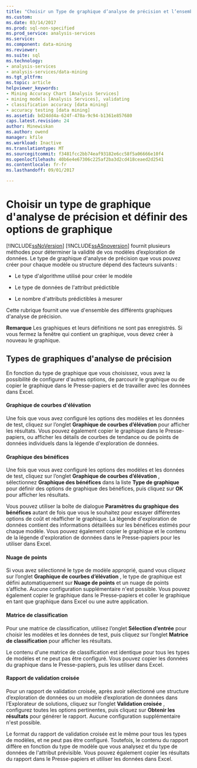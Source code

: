 ```yaml
---
title: "Choisir un Type de graphique d’analyse de précision et l’ensemble du graphique Options | Documents Microsoft"
ms.custom: 
ms.date: 03/14/2017
ms.prod: sql-non-specified
ms.prod_service: analysis-services
ms.service: 
ms.component: data-mining
ms.reviewer: 
ms.suite: sql
ms.technology:
- analysis-services
- analysis-services/data-mining
ms.tgt_pltfrm: 
ms.topic: article
helpviewer_keywords:
- Mining Accuracy Chart [Analysis Services]
- mining models [Analysis Services], validating
- classification accuracy [data mining]
- accuracy testing [data mining]
ms.assetid: bd24dd4a-624f-478a-9c94-b1361e857680
caps.latest.revision: 24
author: Minewiskan
ms.author: owend
manager: kfile
ms.workload: Inactive
ms.translationtype: MT
ms.sourcegitcommit: f3481fcc2bb74eaf93182e6cc58f5a06666e10f4
ms.openlocfilehash: 40b6e4e67306c225af2ba3d2cd418ceaed2d2541
ms.contentlocale: fr-fr
ms.lasthandoff: 09/01/2017

---
```

# <a name="choose-an-accuracy-chart-type-and-set-chart-options"></a>Choisir un type de graphique d'analyse de précision et définir des options de graphique
  [!INCLUDE[ssNoVersion](../../includes/ssnoversion-md.md)] [!INCLUDE[ssASnoversion](../../includes/ssasnoversion-md.md)] fournit plusieurs méthodes pour déterminer la validité de vos modèles d’exploration de données. Le type de graphique d'analyse de précision que vous pouvez créer pour chaque modèle ou structure dépend des facteurs suivants :  
  
-   Le type d'algorithme utilisé pour créer le modèle  
  
-   Le type de données de l'attribut prédictible  
  
-   Le nombre d'attributs prédictibles à mesurer  
  
 Cette rubrique fournit une vue d'ensemble des différents graphiques d'analyse de précision.  
  
 **Remarque** Les graphiques et leurs définitions ne sont pas enregistrés. Si vous fermez la fenêtre qui contient un graphique, vous devez créer à nouveau le graphique.  
  
## <a name="accuracy-chart-types"></a>Types de graphiques d'analyse de précision  
 En fonction du type de graphique que vous choisissez, vous avez la possibilité de configurer d'autres options, de parcourir le graphique ou de copier le graphique dans le Presse-papiers et de travailler avec les données dans Excel.  
  
#### <a name="lift-chart"></a>Graphique de courbes d'élévation  
 Une fois que vous avez configuré les options des modèles et les données de test, cliquez sur l’onglet **Graphique de courbes d’élévation** pour afficher les résultats. Vous pouvez également copier le graphique dans le Presse-papiers, ou afficher les détails de courbes de tendance ou de points de données individuels dans la légende d'exploration de données.  
  
#### <a name="profit-chart"></a>Graphique des bénéfices  
 Une fois que vous avez configuré les options des modèles et les données de test, cliquez sur l’onglet **Graphique de courbes d’élévation** , sélectionnez **Graphique des bénéfices** dans la liste **Type de graphique** pour définir des options de graphique des bénéfices, puis cliquez sur **OK** pour afficher les résultats.  
  
 Vous pouvez utiliser la boîte de dialogue **Paramètres du graphique des bénéfices** autant de fois que vous le souhaitez pour essayer différentes options de coût et réafficher le graphique. La légende d'exploration de données contient des informations détaillées sur les bénéfices estimés pour chaque modèle. Vous pouvez également copier le graphique et le contenu de la légende d'exploration de données dans le Presse-papiers pour les utiliser dans Excel.  
  
#### <a name="scatter-plot"></a>Nuage de points  
 Si vous avez sélectionné le type de modèle approprié, quand vous cliquez sur l’onglet **Graphique de courbes d’élévation** , le type de graphique est défini automatiquement sur **Nuage de points** et un nuage de points s’affiche. Aucune configuration supplémentaire n'est possible. Vous pouvez également copier le graphique dans le Presse-papiers et coller le graphique en tant que graphique dans Excel ou une autre application.  
  
#### <a name="classification-matrix"></a>Matrice de classification  
 Pour une matrice de classification, utilisez l’onglet **Sélection d’entrée** pour choisir les modèles et les données de test, puis cliquez sur l’onglet **Matrice de classification** pour afficher les résultats.  
  
 Le contenu d'une matrice de classification est identique pour tous les types de modèles et ne peut pas être configuré. Vous pouvez copier les données du graphique dans le Presse-papiers, puis les utiliser dans Excel.  
  
#### <a name="cross-validation-report"></a>Rapport de validation croisée  
 Pour un rapport de validation croisée, après avoir sélectionné une structure d’exploration de données ou un modèle d’exploration de données dans l’Explorateur de solutions, cliquez sur l’onglet **Validation croisée** , configurez toutes les options pertinentes, puis cliquez sur **Obtenir les résultats** pour générer le rapport. Aucune configuration supplémentaire n'est possible.  
  
 Le format du rapport de validation croisée est le même pour tous les types de modèles, et ne peut pas être configuré. Toutefois, le contenu du rapport diffère en fonction du type de modèle que vous analysez et du type de données de l'attribut prévisible. Vous pouvez également copier les résultats du rapport dans le Presse-papiers et utiliser les données dans Excel.  
  
  

